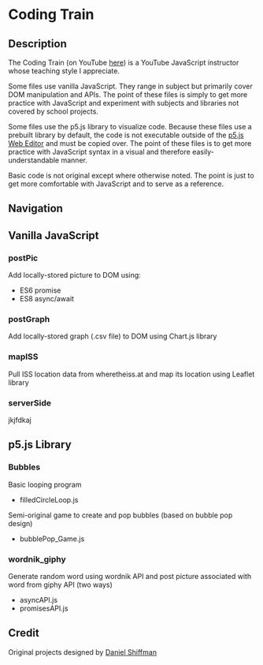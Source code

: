 # Coding Train

## Description

The Coding Train (on YouTube [here](https://www.youtube.com/c/TheCodingTrain)) is a YouTube JavaScript instructor whose teaching style I appreciate.

Some files use vanilla JavaScript. They range in subject but primarily cover DOM manipulation and APIs. The point of these files is simply to get more practice with JavaScript and experiment with subjects and libraries not covered by school projects.

Some files use the p5.js library to visualize code. Because these files use a prebuilt library by default, the code is not executable outside of the [p5.js Web Editor](https://editor.p5js.org/) and must be copied over. The point of these files is to get more practice with JavaScript syntax in a visual and therefore easily-understandable manner.

Basic code is not original except where otherwise noted. The point is just to get more comfortable with JavaScript and to serve as a reference.

## Navigation

## Vanilla JavaScript

### postPic

Add locally-stored picture to DOM using:
- ES6 promise
- ES8 async/await

### postGraph

Add locally-stored graph (.csv file) to DOM using Chart.js library

### mapISS

Pull ISS location data from wheretheiss.at and map its location using Leaflet library

### serverSide

jkjfdkaj



## p5.js Library

### Bubbles

Basic looping program
- filledCircleLoop.js

Semi-original game to create and pop bubbles (based on bubble pop design)
- bubblePop_Game.js

### wordnik_giphy

Generate random word using wordnik API and post picture associated with word from giphy API (two ways)
- asyncAPI.js
- promisesAPI.js

## Credit

Original projects designed by [Daniel Shiffman](https://github.com/CodingTrain)
